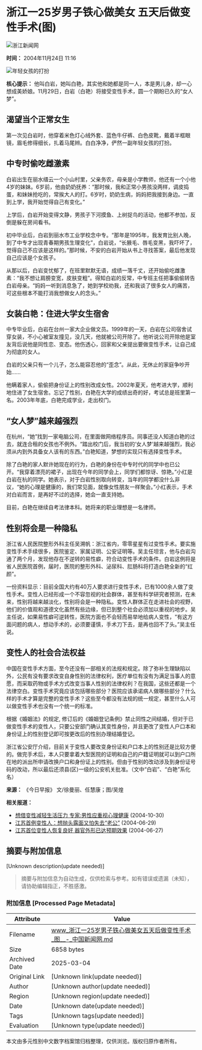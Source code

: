 # 浙江一25岁男子铁心做美女 五天后做变性手术(图)

![浙江新闻网](http://www.chinanews.com.cn/fileftp/2004-09-13/_1095043413_zxlogo.gif)

**时间：** 2004年11月24日 11:16

![年轻女孩的打扮](/news/2004/2004-11-24/26/_1101266172_085217.jpg)

**核心提示：** 他叫白岩，她叫白艳，其实他和她都是同一人，本是男儿身，却一心想成美娇娘。11月29日，白岩（白艳）将接受变性手术，圆一个期盼已久的“女人梦”。

## 渴望当个正常女生

第一次见白岩时，他穿着米色灯心绒外套、蓝色牛仔裤、白色皮靴，戴着半框眼镜，眉毛修得细长，扎着马尾辫。白白净净，俨然一副年轻女孩的打扮。

## 中专时偷吃雌激素

白岩出生在丽水缙云一个小山村里，父亲务农，母亲是小学教师，他还有一个小他4岁的妹妹。6岁前，他由奶奶抚养：“那时候，我和正常小男孩没两样，调皮捣蛋，和妹妹抢吃的，常挨大人的打。6岁时，奶奶生病，妈妈把我接到身边。一直到上学，我开始觉得自己有变化。”

上学后，白岩开始变得文静，男孩子下河摸鱼、上树捉鸟的活动，他都不参加，反倒是躲在房间看书。

初中毕业后，白岩到丽水市工业学校念中专。“那年是1995年，我发育比别人晚，到了中专才出现青春期男孩生理变化”，白岩说，“长腋毛、唇毛变黑，我吓坏了，觉得自己不应该是这样的。”那时候，不安的白岩开始从书上寻找答案，最后他发现自己应该是个女孩子。

从那以后，白岩变忧郁了，在班里默默无语，成绩一落千丈，还开始偷吃雌激素：“我不想让肩膀变宽，皮肤变粗”。得知白岩的反常，中专班主任把事偷偷转告白岩母亲。“妈妈一听到消息急了，她到学校劝我，还和我谈了很多女人的痛苦，可这些根本不能打消我想做女人的念头。”

## 女装白艳：住进大学女生宿舍

中专毕业后，白岩在台州一家大企业做文员。1999年的一天，白岩在公司宿舍试穿女装，不小心被室友撞见，没几天，他就被公司开除了。他听说公司开除他是室友背后说他是同性恋、变态。他伤透心，回家和父亲提出要做变性手术，让自己成为彻底的女人。

白岩的父亲只有一个儿子，怎么能容忍他的“歪念”。从此，无休止的家庭争吵开始……

他瞒着家人，偷偷把身份证上的性别改成女性。2002年夏天，他考进大学，顺利地住进了女生宿舍。忘记了性别，白艳在大学的成绩出奇的好，考试总是班里第一名。2003年年底，白艳完成学业，走出校门。

## “女人梦”越来越强烈

在杭州，“她”找到一家电脑公司，在里面做网络程序员。同事还没人知道白艳的过去，就连合租的女孩也不例外。“踏出校门后，我当初的‘女人梦’越来越强烈，我必须从内到外具备女人该有的东西。”白艳知道，梦想的实现只有选择变性手术。

除了白艳的家人默许她现在的行为，白艳的身份在中专时代的同学中也已公开。“我穿着漂亮的裙子，出现在今年的同学会上，同学们都惊讶、惊艳。”小红是白岩在杭的同学。她表示，对于白岩性别取向转变，当年的同学都没什么非议，“她的心理是健康的，我们常见面，就像女性朋友一样聚会。”小红表示，手术对白岩而言，是再好不过的选择，她会一直支持她。

目前，白艳在继续自考法律本科。她将来的职业理想是一名律师。

## 性别将会是一种隐私

浙江省人民医院整形外科主任吴溯帆：浙江省内，零零星星有过变性手术。要实施变性手术手续很多，医院鉴定、家属证明、公安证明等。吴主任坦言，他与白岩沟通了两个月，发现他存在不逆转的易性癖，符合动变性手术的条件。白岩这例将是省人民医院首例，届时，医院的整形外科、泌尿科、肛肠科将打造白艳全新的“红颜”。

一份资料显示：目前全国大约有40万人要求进行变性手术，已有1000余人做了变性手术。变性人已经形成一个不容忽视的社会群体，甚至有科学研究者预测，在未来，性别将越来越淡化，性别将会是一种隐私。变性人群体正在走进社会的视野，他们的价值观和道德文化虽然有些边缘，但已到整个社会必须加以重视的地步。吴主任说，如果易性癖可逆转性，医院方面也不会轻而易举地给病人变性，“有这方面问题的病人，想动手术的，必须要谨慎，手术刀下去，是再也回不了头。”吴主任说。

## 变性人的社会合法权益

中国在变性手术方面，至今还没有一部相关的法规和规定。除了弥补生理缺陷以外，公民有没有要求改变自身性别的法律权利，医疗单位有没有为满足当事人的意愿，而采取药物或手术方式改变当事人性别的法律权利？在我国，这些还都是一个法律空白。变性手术究竟应该包括哪些部分？医院应该承诺病人做哪些部分？什么样的手术才算是完整的变性手术？这些至今都没有法规的统一规定，甚至什么人可以做变性手术也没有一个统一的标准。

根据《婚姻法》的规定, 修订后的《婚姻登记条例》禁止同性之间结婚，但对于已做变性手术的变性人，只要公安部门确认其变性身份，并且更改了变性人户口本和身份证上的性别登记即可按更改后的性别办理结婚登记。

浙江省公安厅介绍，目前关于变性人要改变身份证和户口本上的性别还是比较方便的。做完手术后，本人只要拿着大型医院的证明和自己的户籍证明就可以到户口所在地的派出所申请改换户口和身份证上的性别。但由于性别的改动涉及到身份证号码的改动，所以最后还须县(区)一级的公安机关批准。（文中“白岩”、“白艳”系化名）

**来源：** 《今日早报》 文/徐曼丽、任慧康；图/吴煌

**相关报道：**
- [想借变性减轻生活压力 专家:男性应重视心理健康](http://www.chinanews.com.cn/news/2004/2004-10-30/26/500407.shtml) (2004-10-30)
- [江苏首例变性人：想抛头露面又怕失去“老公”](http://www.chinanews.com.cn/news/2004year/2004-06-29/26/453734.shtml) (2004-06-29)
- [江苏首位变性人恢复良好 器官外形已达预期效果](http://www.chinanews.com.cn/news/2004year/2004-06-27/26/452987.shtml) (2004-06-27)
<!-- tcd_original_link https://www.chinanews.com.cn/news/2004/2004-11-24/26/509239.shtml -->


## 摘要与附加信息

<!-- tcd_abstract -->
[Unknown description(update needed)]
<!-- tcd_abstract_end -->

> 摘要与附加信息为自动生成，仅供检索与参考。如有错误或遗漏（未知），请协助编辑指正，不胜感激。

### 附加信息 [Processed Page Metadata]

| Attribute       | Value                                  |
|-----------------|----------------------------------------|
| Filename        | www_浙江一25岁男子铁心做美女五天后做变性手术_图__-_中国新闻网.md                             |
| Size            | 6858 bytes                           |
| Archived Date   | 2025-03-04                             |
| Original Link   | [Unknown link(update needed)]                       |
| Author          | [Unknown author(update needed)]                               |
| Region          | [Unknown region(update needed)]                               |
| Date            | [Unknown date(update needed)]                                 |
| Tags            | [Unknown tags(update needed)]                                 |
| Evaluation            | [Unknown type(update needed)]                                 |
<!-- tcd_table_end -->

本文由多元性别中文数字档案馆归档整理，仅供浏览。版权归原作者所有。
